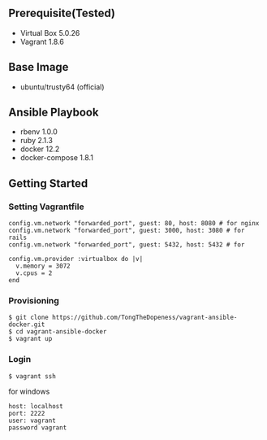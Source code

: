 ## Prerequisite(Tested)

* Virtual Box 5.0.26
* Vagrant 1.8.6

## Base Image

* ubuntu/trusty64 (official)

## Ansible Playbook

* rbenv 1.0.0
* ruby 2.1.3
* docker 12.2
* docker-compose 1.8.1

## Getting Started

### Setting Vagrantfile

```
config.vm.network "forwarded_port", guest: 80, host: 8080 # for nginx
config.vm.network "forwarded_port", guest: 3000, host: 3080 # for rails
config.vm.network "forwarded_port", guest: 5432, host: 5432 # for

config.vm.provider :virtualbox do |v|
  v.memory = 3072
  v.cpus = 2
end
```

### Provisioning

    $ git clone https://github.com/TongTheDopeness/vagrant-ansible-docker.git
    $ cd vagrant-ansible-docker
    $ vagrant up

### Login

    $ vagrant ssh

for windows

    host: localhost
    port: 2222
    user: vagrant
    password vagrant
